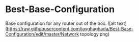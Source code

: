 # Best-Base-Configuration
Base configuration for any router out of the box.
![alt text](https://raw.githubusercontent.com/jayghaghada/Best-Base-Configuration/edit/master/Network topology.png)
